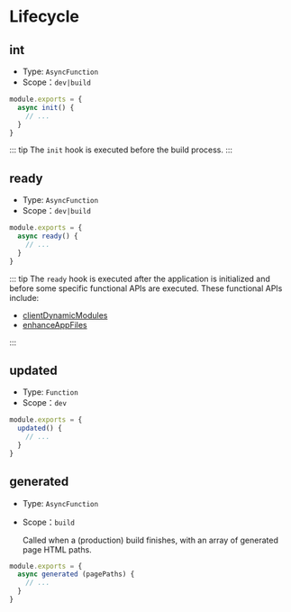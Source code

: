 # Lifecycle

## int

- Type: `AsyncFunction`
- Scope：`dev|build`

```js
module.exports = {
  async init() {
    // ...
  }
}
```

::: tip
The `init` hook is executed before the build process.
:::

## ready

- Type: `AsyncFunction`
- Scope：`dev|build`

```js
module.exports = {
  async ready() {
    // ...
  }
}
```

::: tip
The `ready` hook is executed after the application is initialized and before some specific functional APIs are executed. These functional APIs include:

- [clientDynamicModules](./option-api.md#clientdynamicmodules)
- [enhanceAppFiles](./option-api.md#enhanceappfiles)

:::

## updated

- Type: `Function`
- Scope：`dev`

```js
module.exports = {
  updated() {
    // ...
  }
}
```

## generated

- Type: `AsyncFunction`
- Scope：`build`

  Called when a (production) build finishes, with an array of generated page HTML paths.

``` js
module.exports = {
  async generated (pagePaths) {
    // ...
  }
}
```
